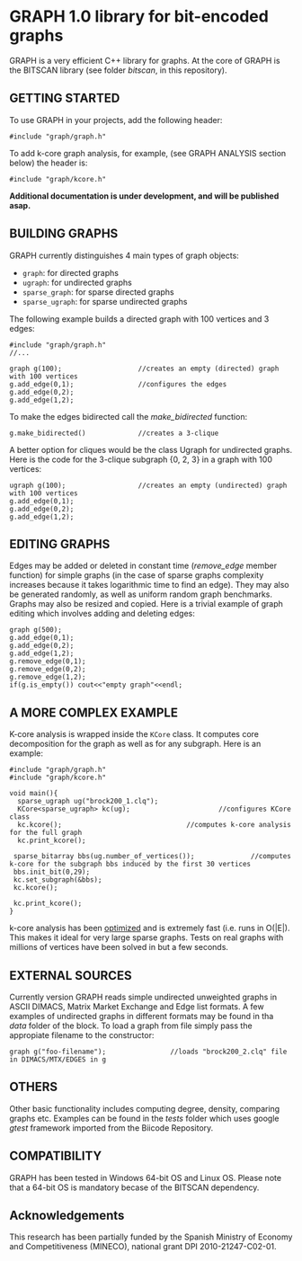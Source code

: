 
GRAPH 1.0 library for bit-encoded graphs
===================

GRAPH is a very efficient C++ library for graphs. At the core of GRAPH is the BITSCAN library (see folder *bitscan*, in this repository). 

GETTING STARTED
-------------------------------

To use GRAPH in your projects, add the following header: 

	#include "graph/graph.h"

To add k-core graph analysis, for example, (see GRAPH ANALYSIS section below) the header is:

	#include "graph/kcore.h"

**Additional documentation is under development, and will be published asap.**

BUILDING GRAPHS
-------------------------------
GRAPH currently distinguishes 4 main types of graph objects:

- `graph`: for directed graphs
- `ugraph`: for undirected graphs
- `sparse_graph`: for sparse directed graphs
- `sparse_ugraph`: for sparse undirected graphs


The following example builds a directed graph with 100 vertices and 3 edges:

    #include "graph/graph.h"
    //...
    
    graph g(100);					//creates an empty (directed) graph with 100 vertices
    g.add_edge(0,1);				//configures the edges
	g.add_edge(0,2);
	g.add_edge(1,2);


To make the edges bidirected call the *make\_bidirected* function:
   
    g.make_bidirected()				//creates a 3-clique

A better option for cliques would be the class Ugraph for undirected graphs. Here is the code for the 3-clique subgraph {0, 2, 3} in a graph with 100 vertices:
   
    ugraph g(100);					//creates an empty (undirected) graph with 100 vertices
	g.add_edge(0,1);				
	g.add_edge(0,2);
	g.add_edge(1,2);

EDITING GRAPHS
-------------------------------

Edges may be added or deleted in constant time (*remove\_edge* member function) for simple graphs (in the case of sparse graphs complexity increases because it takes logarithmic time to find an edge). They may also be generated randomly, as well as uniform random graph benchmarks. Graphs may also be resized and copied. Here is a trivial example of graph editing which involves adding and deleting edges:
   
    graph g(500);							
	g.add_edge(0,1);				
	g.add_edge(0,2);
	g.add_edge(1,2);
	g.remove_edge(0,1);
	g.remove_edge(0,2);
	g.remove_edge(1,2);
    if(g.is_empty()) cout<<"empty graph"<<endl;			

A MORE COMPLEX EXAMPLE
-------------------------------
K-core analysis is wrapped inside the `KCore` class.  It computes core decomposition for the graph as well as for any subgraph. Here is an example:
    
    #include "graph/graph.h" 
    #include "graph/kcore.h" 
   				
    void main(){
	  sparse_ugraph ug("brock200_1.clq");
	  KCore<sparse_ugraph> kc(ug);						//configures KCore class
      kc.kcore();								//computes k-core analysis for the full graph
	  kc.print_kcore();	

	 sparse_bitarray bbs(ug.number_of_vertices());				//computes k-core for the subgraph bbs induced by the first 30 vertices
	 bbs.init_bit(0,29);
	 kc.set_subgraph(&bbs);
	 kc.kcore();					
    
	 kc.print_kcore();							
    }

k-core analysis has been [optimized](https://www.google.com/url?sa=t&rct=j&q=&esrc=s&source=web&cd=2&cad=rja&uact=8&ved=0CCgQFjAB&url=http%3A%2F%2Fvlado.fmf.uni-lj.si%2Fpub%2Fnetworks%2Fdoc%2Fcores%2Fcores.pdf&ei=Pe8FVJfZD6PIyAO0-IKIAQ&usg=AFQjCNFNFQZTbvdmsjXTqTSH1BFYf1ACKg&sig2=_leTrcnaQKbfFHpSwiZuKQ&bvm=bv.74115972,d.bGQ) and is extremely fast (i.e. runs in O(|E|). This makes it ideal for very large sparse graphs. Tests on real graphs with millions of vertices have been solved in but a few seconds.

    
EXTERNAL SOURCES
-------------------------------

Currently version GRAPH reads simple undirected unweighted graphs in ASCII DIMACS, Matrix Market Exchange and Edge list formats. A few examples of undirected graphs in different formats may be found in tha *data* folder of the block. To load a graph from file simply pass the appropiate filename to the constructor:

    
    graph g("foo-filename");				//loads "brock200_2.clq" file in DIMACS/MTX/EDGES in g
    
OTHERS
-------------------------------

Other basic functionality includes computing degree, density, comparing graphs etc. Examples can be found in the *tests* folder which uses google *gtest* framework imported from the Biicode Repository.


COMPATIBILITY
-------------------------------

GRAPH has been tested in Windows 64-bit OS and Linux OS. Please note that a 64-bit OS is mandatory becase of the BITSCAN dependency.

Acknowledgements
-------------------------------

This research has been partially funded by the Spanish Ministry of Economy and Competitiveness (MINECO), national grant DPI 2010-21247-C02-01.

